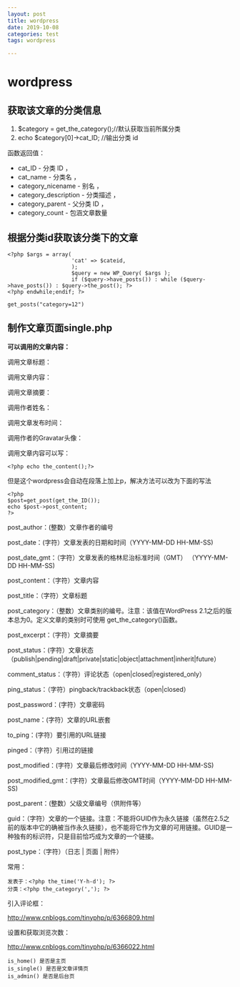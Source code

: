 ```yaml
---
layout: post
title: wordpress
date: 2019-10-08
categories: test
tags: wordpress

---
```


# wordpress

## 获取该文章的分类信息

1. $category = get_the_category();//默认获取当前所属分类
2. echo $category[0]->cat_ID; //输出分类 id

函数返回值：

- cat_ID - 分类 ID ，
- cat_name - 分类名 ，
- category_nicename - 别名 ，
- category_description - 分类描述 ，
- category_parent - 父分类 ID ，
- category_count - 包涵文章数量

## 根据分类id获取该分类下的文章

```
<?php $args = array(
                    'cat' => $cateid,
                    );
                    $query = new WP_Query( $args );
                    if ($query->have_posts()) : while ($query->have_posts()) : $query->the_post(); ?>
<?php endwhile;endif; ?>
```

```
get_posts("category=12")
```



## 制作文章页面single.php

**可以调用的文章内容：**

调用文章标题：<?php the_title(); ?>

调用文章内容：<?php the_content(); ?>

调用文章摘要：<?php the_excerpt(); ?>

调用作者姓名：<?php the_author(); ?>

调用文章发布时间：<?php the_time(); ?>

调用作者的Gravatar头像：<?php echo get_avatar( get_the_author_email(), 36 ); ?>

调用文章内容可以写：

```
<?php echo the_content();?>
```

但是这个wordpress会自动在段落上加上p，解决方法可以改为下面的写法

```
<?php 
$post=get_post(get_the_ID());
echo $post->post_content;
?>
```

 

post_author：(整数）文章作者的编号

post_date：(字符）文章发表的日期和时间（YYYY-MM-DD HH-MM-SS)

post_date_gmt：（字符）文章发表的格林尼治标准时间（GMT） （YYYY-MM-DD HH-MM-SS)

post_content：（字符）文章内容

post_title：（字符）文章标题

post_category：（整数）文章类别的编号。注意：该值在WordPress 2.1之后的版本总为0。定义文章的类别时可使用 get_the_category()函数。

post_excerpt：（字符）文章摘要

post_status：(字符）文章状态（publish|pending|draft|private|static|object|attachment|inherit|future）

comment_status：（字符）评论状态（open|closed|registered_only）

ping_status：（字符）pingback/trackback状态（open|closed）

post_password：(字符）文章密码

post_name：(字符）文章的URL嵌套

to_ping：(字符）要引用的URL链接

pinged：（字符）引用过的链接

post_modified：(字符）文章最后修改时间（YYYY-MM-DD HH-MM-SS)

post_modified_gmt：(字符）文章最后修改GMT时间（YYYY-MM-DD HH-MM-SS)

post_parent：(整数）父级文章编号（供附件等）

guid：（字符）文章的一个链接。注意：不能将GUID作为永久链接（虽然在2.5之前的版本中它的确被当作永久链接），也不能将它作为文章的可用链接。GUID是一种独有的标识符，只是目前恰巧成为文章的一个链接。

post_type：（字符）（日志 | 页面 | 附件）

 

 

常用：

```
发表于：<?php the_time('Y-h-d'); ?>
分类：<?php the_category(','); ?>
```

 引入评论框：

http://www.cnblogs.com/tinyphp/p/6366809.html

 

设置和获取浏览次数：

http://www.cnblogs.com/tinyphp/p/6366022.html





```
is_home() 是否是主页
is_single() 是否是文章详情页
is_admin() 是否是后台页
```

